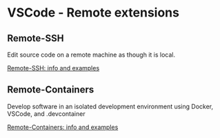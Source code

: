 # VSCode - Remote extensions

## Remote-SSH

Edit source code on a remote machine as though it is local.

[Remote-SSH: info and examples](./remote_ssh.md)

## Remote-Containers

Develop software in an isolated development environment using Docker, VSCode, and .devcontainer


[Remote-Containers: info and examples](./remote_containers.md)


